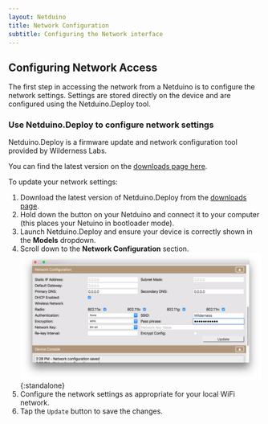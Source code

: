 ```yaml
---
layout: Netduino
title: Network Configuration
subtitle: Configuring the Network interface
---
```


## Configuring Network Access

The first step in accessing the network from a Netduino is to configure the network settings. Settings are stored directly on the device and are configured using the Netduino.Deploy tool.

### Use Netduino.Deploy to configure network settings
Netduino.Deploy is a firmware update and network configuration tool provided by Wilderness Labs.

You can find the latest version on the [downloads page here](https://www.wildernesslabs.co/Downloads/).

To update your network settings:
 1. Download the latest version of Netduino.Deploy from the [downloads page](https://www.wildernesslabs.co/Downloads/).
 2. Hold down the button on your Netduino and connect it to your computer (this places your Netuino in bootloader mode).
 3. Launch Netduino.Deploy and ensure your device is correctly shown in the **Models** dropdown.
 4. Scroll down to the **Network Configuration** section.
 ![ Network Configuration in Netduino.Deploy](NetduinoDeploy_03.png){:standalone}
 5. Configure the network settings as appropriate for your local WiFi network.
 6. Tap the `Update` button to save the changes. 


